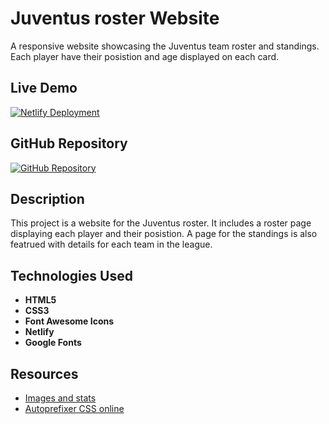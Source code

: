 # Juventus roster Website

A responsive website showcasing the Juventus team roster and standings. Each player have their posistion and age displayed on each card.

## Live Demo

[![Netlify Deployment](https://img.shields.io/badge/Deploy-on%20Netlify-brightgreen)](https://nomech-juve-roster.netlify.app/)

## GitHub Repository

[![GitHub Repository](https://img.shields.io/badge/GitHub-Repo-blue)](https://github.com/nomech/assignment_2)

## Description

This project is a website for the Juventus roster. It includes a roster page displaying each player and their posistion. A page for the standings is also featrued with details for each team in the league.

## Technologies Used

- **HTML5**
- **CSS3**
- **Font Awesome Icons**
- **Netlify**
- **Google Fonts**

## Resources

- [Images and stats](https://www.juventus.com/it/squadre/prima-squadra-maschile/rosa/)
- [Autoprefixer CSS online](https://autoprefixer.github.io/)